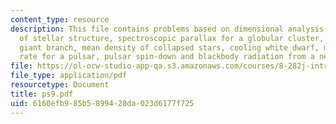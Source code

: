 ```yaml
---
content_type: resource
description: This file contains problems based on dimensional analysis of equations
  of stellar structure, spectroscopic parallax for a globular cluster, ascending the
  giant branch, mean density of collapsed stars, cooling white dwarf, maximum rotation
  rate for a pulsar, pulsar spin-down and blackbody radiation from a neutron star.
file: https://ol-ocw-studio-app-qa.s3.amazonaws.com/courses/8-282j-introduction-to-astronomy-spring-2006/6160efb985b5899420da023d6177f725_ps9.pdf
file_type: application/pdf
resourcetype: Document
title: ps9.pdf
uid: 6160efb9-85b5-8994-20da-023d6177f725
---
```

